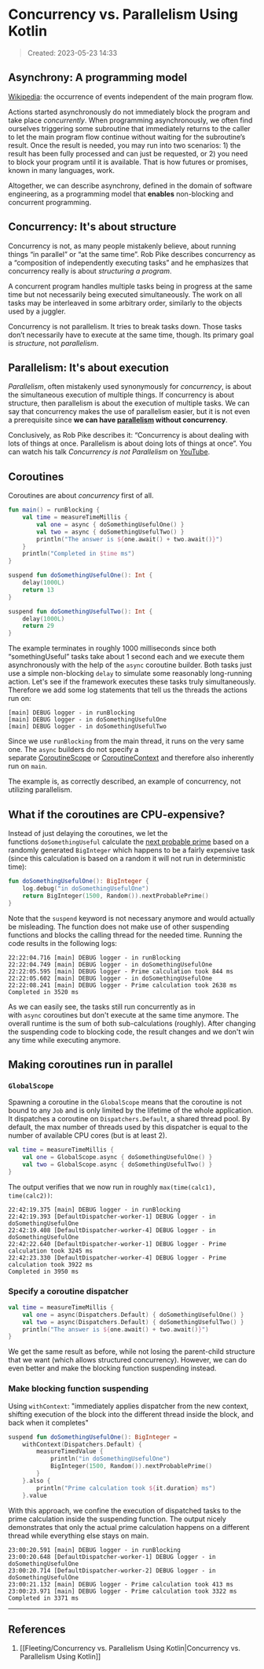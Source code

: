 # Concurrency vs. Parallelism Using Kotlin
> Created: 2023-05-23 14:33

## Asynchrony: A programming model

[Wikipedia](https://en.wikipedia.org/wiki/Asynchrony_(computer_programming)): the occurrence of events independent of the main program flow.

Actions started asynchronously do not immediately block the program and take place _concurrently_. When programming asynchronously, we often find ourselves triggering some subroutine that immediately returns to the caller to let the main program flow continue without waiting for the subroutine’s result. Once the result is needed, you may run into two scenarios: 1) the result has been fully processed and can just be requested, or 2) you need to block your program until it is available. That is how futures or promises, known in many languages, work.

Altogether, we can describe asynchrony, defined in the domain of software engineering, as a programming model that **enables** non-blocking and concurrent programming. 

## Concurrency: It's about structure

Concurrency is not, as many people mistakenly believe, about running things “in parallel” or “at the same time”. Rob Pike describes concurrency as a “composition of independently executing tasks” and he emphasizes that concurrency really is about _structuring a program_. 

A concurrent program handles multiple tasks being in progress at the same time but not necessarily being executed simultaneously. The work on all tasks may be interleaved in some arbitrary order, similarly to the objects used by a juggler.

Concurrency is not parallelism. It tries to break tasks down. Those tasks don’t necessarily have to execute at the same time, though. Its primary goal is _structure_, not _parallelism_.

## Parallelism: It's about execution

_Parallelism_, often mistakenly used synonymously for _concurrency_, is about the simultaneous execution of multiple things. If concurrency is about structure, then parallelism is about the execution of multiple tasks. We can say that concurrency makes the use of parallelism easier, but it is not even a prerequisite since **we can have [parallelism](https://en.wikipedia.org/wiki/Parallel_computing) without concurrency**.

Conclusively, as Rob Pike describes it: “Concurrency is about dealing with lots of things at once. Parallelism is about doing lots of things at once”. You can watch his talk _Concurrency is not Parallelism_ on [YouTube](https://youtu.be/oV9rvDllKEg).

## Coroutines

Coroutines are about _concurrency_ first of all.

```kotlin
fun main() = runBlocking {
    val time = measureTimeMillis {
        val one = async { doSomethingUsefulOne() }
        val two = async { doSomethingUsefulTwo() }
        println("The answer is ${one.await() + two.await()}")
    }
    println("Completed in $time ms")
}

suspend fun doSomethingUsefulOne(): Int {
    delay(1000L)
    return 13
}

suspend fun doSomethingUsefulTwo(): Int {
    delay(1000L)
    return 29
}
```

The example terminates in roughly 1000 milliseconds since both “somethingUseful” tasks take about 1 second each and we execute them asynchronously with the help of the `async` coroutine builder. Both tasks just use a simple non-blocking `delay` to simulate some reasonably long-running action. Let's see if the framework executes these tasks truly simultaneously. Therefore we add some log statements that tell us the threads the actions run on:

```log
[main] DEBUG logger - in runBlocking  
[main] DEBUG logger - in doSomethingUsefulOne  
[main] DEBUG logger - in doSomethingUsefulTwo
```

Since we use `runBlocking` from the main thread, it runs on the very same one. The `async` builders do not specify a separate [CoroutineScope](https://kotlin.github.io/kotlinx.coroutines/kotlinx-coroutines-core/kotlinx.coroutines/-coroutine-scope/) or [CoroutineContext](https://kotlinlang.org/api/latest/jvm/stdlib/kotlin.coroutines.experimental/-coroutine-context/index.html) and therefore also inherently run on `main`.

The example is, as correctly described, an example of concurrency, not utilizing parallelism.

## What if the coroutines are CPU-expensive?

Instead of just delaying the coroutines, we let the functions `doSomethingUseful` calculate the [next probable prime](https://docs.oracle.com/javase/7/docs/api/java/math/BigInteger.html#nextProbablePrime()) based on a randomly generated `BigInteger` which happens to be a fairly expensive task (since this calculation is based on a random it will not run in deterministic time):

```kotlin
fun doSomethingUsefulOne(): BigInteger {
    log.debug("in doSomethingUsefulOne")
    return BigInteger(1500, Random()).nextProbablePrime()
}
```

Note that the `suspend` keyword is not necessary anymore and would actually be misleading. The function does not make use of other suspending functions and blocks the calling thread for the needed time. Running the code results in the following logs:

```log
22:22:04.716 [main] DEBUG logger - in runBlocking  
22:22:04.749 [main] DEBUG logger - in doSomethingUsefulOne  
22:22:05.595 [main] DEBUG logger - Prime calculation took 844 ms  
22:22:05.602 [main] DEBUG logger - in doSomethingUsefulOne  
22:22:08.241 [main] DEBUG logger - Prime calculation took 2638 ms  
Completed in 3520 ms
```

As we can easily see, the tasks still run concurrently as in with `async` coroutines but don't execute at the same time anymore. The overall runtime is the sum of both sub-calculations (roughly). After changing the suspending code to blocking code, the result changes and we don't win any time while executing anymore.

## Making coroutines run in parallel

### `GlobalScope`

Spawning a coroutine in the `GlobalScope` means that the coroutine is not bound to any `Job` and is only limited by the lifetime of the whole application. It dispatches a coroutine on `Dispatchers.Default`, a shared thread pool. By default, the max number of threads used by this dispatcher is equal to the number of available CPU cores (but is at least 2).

```kotlin
val time = measureTimeMillis {  
    val one = GlobalScope.async { doSomethingUsefulOne() }  
    val two = GlobalScope.async { doSomethingUsefulTwo() }  
}
```


The output verifies that we now run in roughly `max(time(calc1), time(calc2))`:

```log
22:42:19.375 [main] DEBUG logger - in runBlocking  
22:42:19.393 [DefaultDispatcher-worker-1] DEBUG logger - in doSomethingUsefulOne  
22:42:19.408 [DefaultDispatcher-worker-4] DEBUG logger - in doSomethingUsefulOne  
22:42:22.640 [DefaultDispatcher-worker-1] DEBUG logger - Prime calculation took 3245 ms  
22:42:23.330 [DefaultDispatcher-worker-4] DEBUG logger - Prime calculation took 3922 ms  
Completed in 3950 ms
```

### Specify a coroutine dispatcher

```kotlin
val time = measureTimeMillis {  
    val one = async(Dispatchers.Default) { doSomethingUsefulOne() }  
    val two = async(Dispatchers.Default) { doSomethingUsefulTwo() }  
    println("The answer is ${one.await() + two.await()}")  
}
```

We get the same result as before, while not losing the parent-child structure that we want (which allows structured concurrency). However, we can do even better and make the blocking function suspending instead.

### Make blocking function suspending

Using `withContext`: "immediately applies dispatcher from the new context, shifting execution of the block into the different thread inside the block, and back when it completes"

```kotlin
suspend fun doSomethingUsefulOne(): BigInteger = 
	withContext(Dispatchers.Default) {
	    measureTimedValue {
	        println("in doSomethingUsefulOne")
	        BigInteger(1500, Random()).nextProbablePrime()
	    }
	}.also {
	    println("Prime calculation took ${it.duration} ms")
	}.value
```

With this approach, we confine the execution of dispatched tasks to the prime calculation inside the suspending function. The output nicely demonstrates that only the actual prime calculation happens on a different thread while everything else stays on main.

```log
23:00:20.591 [main] DEBUG logger - in runBlocking  
23:00:20.648 [DefaultDispatcher-worker-1] DEBUG logger - in doSomethingUsefulOne  
23:00:20.714 [DefaultDispatcher-worker-2] DEBUG logger - in doSomethingUsefulOne  
23:00:21.132 [main] DEBUG logger - Prime calculation took 413 ms  
23:00:23.971 [main] DEBUG logger - Prime calculation took 3322 ms  
Completed in 3371 ms
```



----

## References
1. [[Fleeting/Concurrency vs. Parallelism Using Kotlin|Concurrency vs. Parallelism Using Kotlin]]